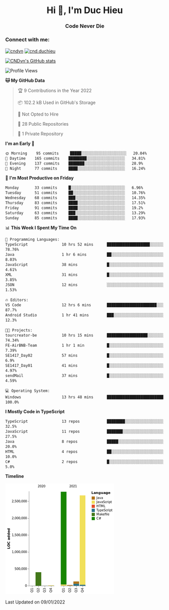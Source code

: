 <h1 align="center">Hi 👋, I'm Duc Hieu</h1>
<h3 align="center">Code Never Die</h3>

<h3 align="left">Connect with me:</h3>
<p align="left">
<a href="https://linkedin.com/in/cndvn" target="blank"><img align="center" src="https://img.shields.io/badge/LinkedIn-0077B5?style=for-the-badge&logo=linkedin&logoColor=white" alt="cndvn"/></a>
<a href="https://fb.com/cnd.duchieu" target="blank"><img align="center" src="https://img.shields.io/badge/Facebook-1877F2?style=for-the-badge&logo=facebook&logoColor=white" alt="cnd.duchieu"/></a>
</p>

[![CNDvn's GitHub stats](https://github-readme-stats.vercel.app/api?username=cndvn)](https://github.com/anuraghazra/github-readme-stats)

<!--START_SECTION:waka-->
![Profile Views](http://img.shields.io/badge/Profile%20Views-0-blue)

**🐱 My GitHub Data** 

> 🏆 9 Contributions in the Year 2022
 > 
> 📦 102.2 kB Used in GitHub's Storage 
 > 
> 🚫 Not Opted to Hire
 > 
> 📜 28 Public Repositories 
 > 
> 🔑 1 Private Repository 
 > 
**I'm an Early 🐤** 

```text
🌞 Morning    95 commits     █████░░░░░░░░░░░░░░░░░░░░   20.04% 
🌆 Daytime    165 commits    ████████░░░░░░░░░░░░░░░░░   34.81% 
🌃 Evening    137 commits    ███████░░░░░░░░░░░░░░░░░░   28.9% 
🌙 Night      77 commits     ████░░░░░░░░░░░░░░░░░░░░░   16.24%

```
📅 **I'm Most Productive on Friday** 

```text
Monday       33 commits     █░░░░░░░░░░░░░░░░░░░░░░░░   6.96% 
Tuesday      51 commits     ██░░░░░░░░░░░░░░░░░░░░░░░   10.76% 
Wednesday    68 commits     ███░░░░░░░░░░░░░░░░░░░░░░   14.35% 
Thursday     83 commits     ████░░░░░░░░░░░░░░░░░░░░░   17.51% 
Friday       91 commits     ████░░░░░░░░░░░░░░░░░░░░░   19.2% 
Saturday     63 commits     ███░░░░░░░░░░░░░░░░░░░░░░   13.29% 
Sunday       85 commits     ████░░░░░░░░░░░░░░░░░░░░░   17.93%

```


📊 **This Week I Spent My Time On** 

```text
💬 Programming Languages: 
TypeScript               10 hrs 52 mins      ███████████████████░░░░░░   78.76% 
Java                     1 hr 6 mins         ██░░░░░░░░░░░░░░░░░░░░░░░   8.03% 
JavaScript               38 mins             █░░░░░░░░░░░░░░░░░░░░░░░░   4.61% 
XML                      31 mins             █░░░░░░░░░░░░░░░░░░░░░░░░   3.85% 
JSON                     12 mins             ░░░░░░░░░░░░░░░░░░░░░░░░░   1.53%

🔥 Editors: 
VS Code                  12 hrs 6 mins       ██████████████████████░░░   87.7% 
Android Studio           1 hr 41 mins        ███░░░░░░░░░░░░░░░░░░░░░░   12.3%

🐱‍💻 Projects: 
tourcreator-be           10 hrs 15 mins      ██████████████████░░░░░░░   74.34% 
FE-AirBNB-Team           1 hr 1 min          █░░░░░░░░░░░░░░░░░░░░░░░░   7.39% 
SE1417_Day02             57 mins             █░░░░░░░░░░░░░░░░░░░░░░░░   6.9% 
SE1417_Day01             41 mins             █░░░░░░░░░░░░░░░░░░░░░░░░   4.97% 
sendMail                 37 mins             █░░░░░░░░░░░░░░░░░░░░░░░░   4.59%

💻 Operating System: 
Windows                  13 hrs 48 mins      █████████████████████████   100.0%

```

**I Mostly Code in TypeScript** 

```text
TypeScript               13 repos            ████████░░░░░░░░░░░░░░░░░   32.5% 
JavaScript               11 repos            ███████░░░░░░░░░░░░░░░░░░   27.5% 
Java                     8 repos             █████░░░░░░░░░░░░░░░░░░░░   20.0% 
HTML                     4 repos             ██░░░░░░░░░░░░░░░░░░░░░░░   10.0% 
C#                       2 repos             █░░░░░░░░░░░░░░░░░░░░░░░░   5.0%

```


**Timeline**

![Chart not found](https://raw.githubusercontent.com/CNDvn/CNDvn/main/charts/bar_graph.png) 


 Last Updated on 09/01/2022
<!--END_SECTION:waka-->
